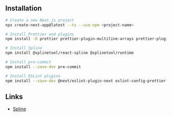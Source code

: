 ## Installation

```bash
# Create a new Next.js project
npx create-next-app@latest --ts --use-npm <project-name>

# Install Prettier and plugins
npm install -D prettier prettier-plugin-multiline-arrays prettier-plugin-tailwindcss prettier-plugin-organize-imports

# Install Spline
npm install @splinetool/react-spline @splinetool/runtime

# Install pre-commit
npm install --save-dev pre-commit

# Install ESLint plugins
npm install --save-dev @next/eslint-plugin-next eslint-config-prettier
```

## Links

- [Spline](https://github.com/splinetool/react-spline)
